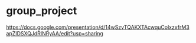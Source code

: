 # group_project
https://docs.google.com/presentation/d/14wSzvTQAKXTAcwquColxzxfrM3apZIDSXQJdRINRyAA/edit?usp=sharing
